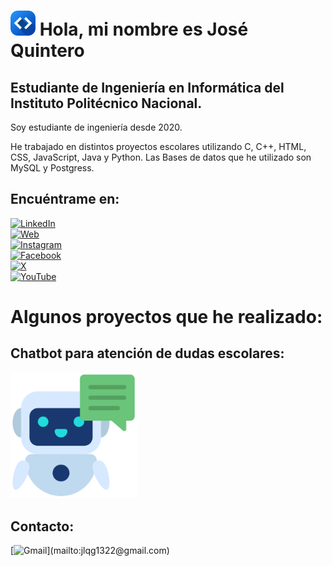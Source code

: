 # <img src="https://github.com/JoeQuintero/JoeQuintero/blob/main/icon.png" alt="<>" width="40"/> Hola, mi nombre es José Quintero
## Estudiante de Ingeniería en Informática del Instituto Politécnico Nacional.

Soy estudiante de ingeniería desde 2020.

He trabajado en distintos proyectos escolares utilizando C, C++, HTML, CSS, JavaScript, Java y Python.
Las Bases de datos que he utilizado son MySQL y Postgress.

## Encuéntrame en:

[![LinkedIn](https://img.shields.io/badge/LinkedIn-José_Quintero-1877F2?style=for-the-badge&logo=linkedin&logoColor=white&labelColor=101010)](https://www.linkedin.com/in/jxsequintero/)
</br>
[![Web](https://img.shields.io/badge/Sitio_web-JoseQuintero.com-2a2423?style=for-the-badge&logo=dev.to&logoColor=white&labelColor=101010)]()
</br>
[![Instagram](https://img.shields.io/badge/Instagram-@jxsequintero-e125a0?style=for-the-badge&logo=instagram&logoColor=white&labelColor=101010)](https://www.instagram.com/jxsequintero/)
</br>
[![Facebook](https://img.shields.io/badge/Facebook-José_Quintero-0b2edd?style=for-the-badge&logo=facebook&logoColor=white&labelColor=101010)](https://www.facebook.com/profile.php?id=100046125168554)
</br>
[![X](https://img.shields.io/badge/X-@Joe_Quintero13-2a2423?style=for-the-badge&logo=twitter&logoColor=white&labelColor=101010)](https://x.com/Joe_Quintero13)
</br>
[![YouTube](https://img.shields.io/badge/YouTube-José_Quintero-FF0000?style=for-the-badge&logo=youtube&logoColor=white&labelColor=101010)](https://www.youtube.com/channel/UCkfxDExNF3sZ6StrXRwEWKg)
</br>

# Algunos proyectos que he realizado:

## Chatbot para atención de dudas escolares:

<a href="https://github.com/JoeQuintero/Chatbot_Streamlit"><img src="https://github.com/JoeQuintero/Chatbot_Streamlit/blob/main/chatbot.png" style="height: 40%; width:40%;"/></a>

## Contacto:
[![Gmail](https://img.shields.io/badge/jlqg1322@gmail.com-email_personal_(respuesta_lenta)-D14836?style=for-the-badge&logo=gmail&logoColor=white&labelColor=101010)](mailto:jlqg1322@gmail.com)
